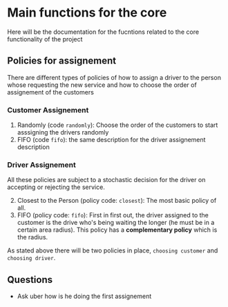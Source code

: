 # Main functions for the core

Here will be the documentation for the fucntions related to the core functionality of the project

## Policies for assignement

There are different types of policies of how to assign a driver to the person whose requesting the new service and how to choose the order of assignement of the customers

### Customer Assignement

1. Randomly (code `randomly`): Choose the order of the customers to start asssigning the drivers randomly
2. FIFO (code `fifo`): the same description for the driver assignement description

### Driver Assignement
All these policies are subject to a stochastic decision for the driver on accepting or rejecting the service.

2. Closest to the Person (policy code: `closest`): The most basic policy of all.
1. FIFO (policy code: `fifo`): First in first out, the driver assigned to the customer is the drive who's being waiting the longer (he must be in a certain area radius). This policy has a **complementary policy** which is the radius.


As stated above there will be two policies in place, `choosing customer` and `choosing driver`.

## Questions

* Ask uber how is he doing the first assignement
